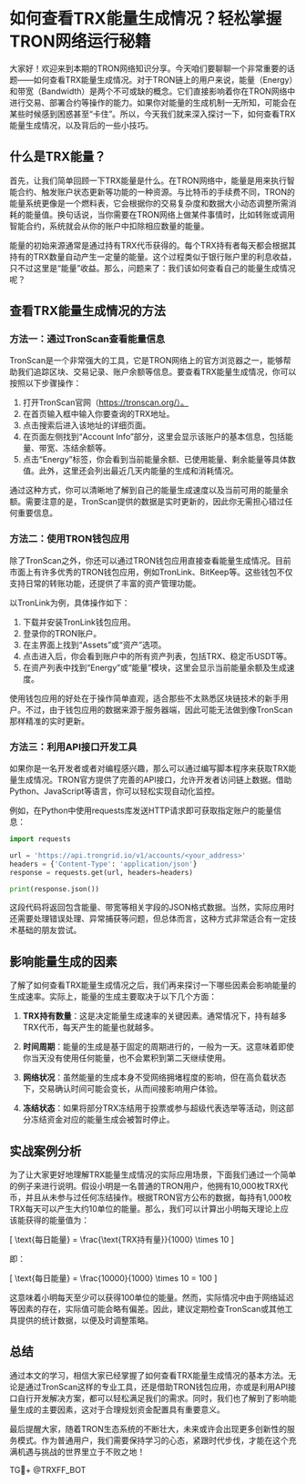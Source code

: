# 如何查看TRX能量生成情况？轻松掌握TRON网络运行秘籍

大家好！欢迎来到本期的TRON网络知识分享。今天咱们要聊聊一个非常重要的话题——如何查看TRX能量生成情况。对于TRON链上的用户来说，能量（Energy）和带宽（Bandwidth）是两个不可或缺的概念。它们直接影响着你在TRON网络中进行交易、部署合约等操作的能力。如果你对能量的生成机制一无所知，可能会在某些时候感到困惑甚至“卡住”。所以，今天我们就来深入探讨一下，如何查看TRX能量生成情况，以及背后的一些小技巧。

## 什么是TRX能量？

首先，让我们简单回顾一下TRX能量是什么。在TRON网络中，能量是用来执行智能合约、触发账户状态更新等功能的一种资源。与比特币的手续费不同，TRON的能量系统更像是一个燃料表，它会根据你的交易复杂度和数据大小动态调整所需消耗的能量值。换句话说，当你需要在TRON网络上做某件事情时，比如转账或调用智能合约，系统就会从你的账户中扣除相应数量的能量。

能量的初始来源通常是通过持有TRX代币获得的。每个TRX持有者每天都会根据其持有的TRX数量自动产生一定量的能量。这个过程类似于银行账户里的利息收益，只不过这里是“能量”收益。那么，问题来了：我们该如何查看自己的能量生成情况呢？

## 查看TRX能量生成情况的方法

### 方法一：通过TronScan查看能量信息

TronScan是一个非常强大的工具，它是TRON网络上的官方浏览器之一，能够帮助我们追踪区块、交易记录、账户余额等信息。要查看TRX能量生成情况，你可以按照以下步骤操作：

1. 打开TronScan官网（https://tronscan.org/）。
2. 在首页输入框中输入你要查询的TRX地址。
3. 点击搜索后进入该地址的详细页面。
4. 在页面左侧找到“Account Info”部分，这里会显示该账户的基本信息，包括能量、带宽、冻结余额等。
5. 点击“Energy”标签，你会看到当前能量余额、已使用能量、剩余能量等具体数值。此外，这里还会列出最近几天内能量的生成和消耗情况。

通过这种方式，你可以清晰地了解到自己的能量生成速度以及当前可用的能量余额。需要注意的是，TronScan提供的数据是实时更新的，因此你无需担心错过任何重要信息。

### 方法二：使用TRON钱包应用

除了TronScan之外，你还可以通过TRON钱包应用直接查看能量生成情况。目前市面上有许多优秀的TRON钱包应用，例如TronLink、BitKeep等。这些钱包不仅支持日常的转账功能，还提供了丰富的资产管理功能。

以TronLink为例，具体操作如下：

1. 下载并安装TronLink钱包应用。
2. 登录你的TRON账户。
3. 在主界面上找到“Assets”或“资产”选项。
4. 点击进入后，你会看到账户中的所有资产列表，包括TRX、稳定币USDT等。
5. 在资产列表中找到“Energy”或“能量”模块，这里会显示当前能量余额及生成速度。

使用钱包应用的好处在于操作简单直观，适合那些不太熟悉区块链技术的新手用户。不过，由于钱包应用的数据来源于服务器端，因此可能无法做到像TronScan那样精准的实时更新。

### 方法三：利用API接口开发工具

如果你是一名开发者或者对编程感兴趣，那么可以通过编写脚本程序来获取TRX能量生成情况。TRON官方提供了完善的API接口，允许开发者访问链上数据。借助Python、JavaScript等语言，你可以轻松实现自动化监控。

例如，在Python中使用requests库发送HTTP请求即可获取指定账户的能量信息：

```python
import requests

url = 'https://api.trongrid.io/v1/accounts/<your_address>'
headers = {'Content-Type': 'application/json'}
response = requests.get(url, headers=headers)

print(response.json())
```

这段代码将返回包含能量、带宽等相关字段的JSON格式数据。当然，实际应用时还需要处理错误处理、异常捕获等问题，但总体而言，这种方式非常适合有一定技术基础的朋友尝试。

## 影响能量生成的因素

了解了如何查看TRX能量生成情况之后，我们再来探讨一下哪些因素会影响能量的生成速率。实际上，能量的生成主要取决于以下几个方面：

1. **TRX持有数量**：这是决定能量生成速率的关键因素。通常情况下，持有越多TRX代币，每天产生的能量也就越多。
   
2. **时间周期**：能量的生成是基于固定的周期进行的，一般为一天。这意味着即使你当天没有使用任何能量，也不会累积到第二天继续使用。

3. **网络状况**：虽然能量的生成本身不受网络拥堵程度的影响，但在高负载状态下，交易确认时间可能会变长，从而间接影响用户体验。

4. **冻结状态**：如果将部分TRX冻结用于投票或参与超级代表选举等活动，则这部分冻结资金对应的能量生成会被暂时停止。

## 实战案例分析

为了让大家更好地理解TRX能量生成情况的实际应用场景，下面我们通过一个简单的例子来进行说明。假设小明是一名普通的TRON用户，他拥有10,000枚TRX代币，并且从未参与过任何冻结操作。根据TRON官方公布的数据，每持有1,000枚TRX每天可以产生大约10单位的能量。那么，我们可以计算出小明每天理论上应该能获得的能量值为：

\[ \text{每日能量} = \frac{\text{TRX持有量}}{1000} \times 10 \]

即：

\[ \text{每日能量} = \frac{10000}{1000} \times 10 = 100 \]

这意味着小明每天至少可以获得100单位的能量。然而，实际情况中由于网络延迟等因素的存在，实际值可能会略有偏差。因此，建议定期检查TronScan或其他工具提供的统计数据，以便及时调整策略。

## 总结

通过本文的学习，相信大家已经掌握了如何查看TRX能量生成情况的基本方法。无论是通过TronScan这样的专业工具，还是借助TRON钱包应用，亦或是利用API接口自行开发解决方案，都可以轻松满足我们的需求。同时，我们也了解到了影响能量生成的主要因素，这对于合理规划资金配置具有重要意义。

最后提醒大家，随着TRON生态系统的不断壮大，未来或许会出现更多创新性的服务模式。作为普通用户，我们需要保持学习的心态，紧跟时代步伐，才能在这个充满机遇与挑战的世界里立于不败之地！

TG💪+ @TRXFF_BOT